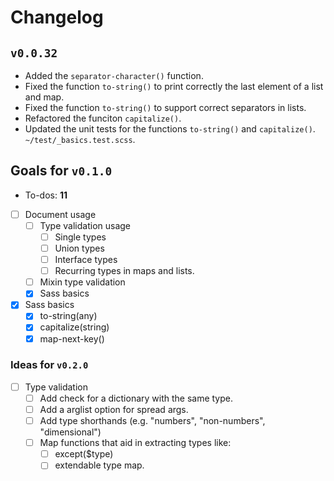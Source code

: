 # Changelog

## `v0.0.32`

- Added the `separator-character()` function.
- Fixed the function `to-string()` to print correctly the last element of a list and map.
- Fixed the function `to-string()` to support correct separators in lists.
- Refactored the funciton `capitalize()`.
- Updated the unit tests for the functions `to-string()` and `capitalize()`. `~/test/_basics.test.scss`.

## Goals for `v0.1.0`
  - To-dos: **11**
  - [ ] Document usage
    - [ ] Type validation usage
      - [ ] Single types
      - [ ] Union types
      - [ ] Interface types
      - [ ] Recurring types in maps and lists.
    - [ ] Mixin type validation
    - [x] Sass basics
  - [x] Sass basics
    - [x] to-string(any)
    - [x] capitalize(string)
    - [x] map-next-key()

### Ideas for `v0.2.0`
  - [ ] Type validation
    - [ ] Add check for a dictionary with the same type.
    - [ ] Add a arglist option for spread args.
    - [ ] Add type shorthands (e.g. "numbers", "non-numbers", "dimensional")
    - [ ] Map functions that aid in extracting types like:
      - [ ] except($type)
      - [ ] extendable type map.